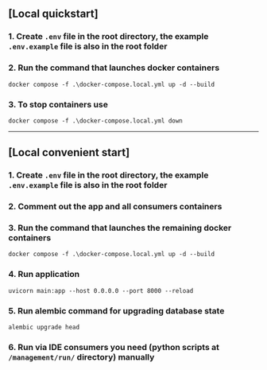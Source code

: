 ## [Local quickstart]

### 1. Create `.env` file in the root directory, the example `.env.example` file is also in the root folder

### 2. Run the command that launches docker containers

```
docker compose -f .\docker-compose.local.yml up -d --build
```

### 3. To stop containers use

```
docker compose -f .\docker-compose.local.yml down
```

---

## [Local convenient start]

### 1. Create `.env` file in the root directory, the example `.env.example` file is also in the root folder

### 2. Comment out the app and all consumers containers

### 3. Run the command that launches the remaining docker containers

```
docker compose -f .\docker-compose.local.yml up -d --build
```

### 4. Run application

```
uvicorn main:app --host 0.0.0.0 --port 8000 --reload
```

### 5. Run alembic command for upgrading database state

```
alembic upgrade head
```

### 6. Run via IDE consumers you need (python scripts at `/management/run/` directory) manually
